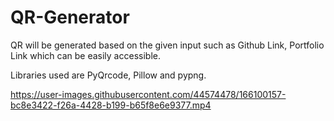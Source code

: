 # QR-Generator
QR will be generated based on the given input such as Github Link, Portfolio Link which can be easily accessible.

Libraries used are PyQrcode, Pillow and pypng.




https://user-images.githubusercontent.com/44574478/166100157-bc8e3422-f26a-4428-b199-b65f8e6e9377.mp4




